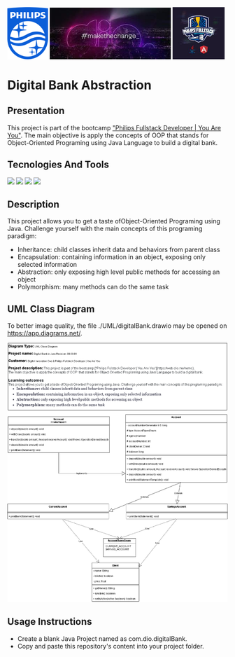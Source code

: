 
<div>
  <img src=".img/philips-footer-logo.jpg" alt="philips-logo" width="18.5%" align-self="center" margin="0px">
  <img src=".img/dio-make-the-change.jpg" alt="dio-logo" width="55%" align-self="center" margin="0px"> 
  <img src=".img/PhilipsDioBootCampLogo.jpg" alt="bootcamp-logo" width="23.5%" align-self="center" margin="0px">     
</div>

# Digital Bank Abstraction
## Presentation
This project is part of the bootcamp ["Philips Fullstack Developer | You Are You"](https://web.dio.me/home). 
The main objective is apply the concepts of OOP  that stands for Object-Oriented Programing using Java Language to build a digital bank.

## Tecnologies And Tools</h2>
<div>
            <img src="https://img.shields.io/static/v1?label=&message=JAVA&color=orange">
            <img src="https://img.shields.io/static/v1?label=&message=GIT&color=blueviolet">
            <img src="https://img.shields.io/static/v1?label=&message=GITHUB&color=blue">
            <img src="https://img.shields.io/static/v1?label=&message=INTELLIJ&color=blue">
</div>

## Description
This project allows you to get a taste ofObject-Oriented Programing using Java. 
Challenge yourself with the main concepts of this programing paradigm:
- Inheritance: child classes inherit data and behaviors from parent class
- Encapsulation: containing information in an object, exposing only selected information
- Abstraction: only exposing high level public methods for accessing an object
- Polymorphism: many methods can do the same task
## UML Class Diagram
To better image quality, the file ./UML/digitalBank.drawio may be opened on https://app.diagrams.net/.
<div>
    <img src="./.img/digitalBank.drawio.png">
</div>

## Usage Instructions
- Create a blank Java Project named as com.dio.digitalBank.
- Copy and paste this repository's content into your project folder.

